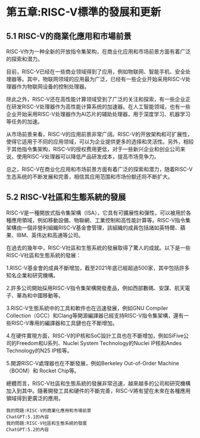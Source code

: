 # 第五章:RISC-V標準的發展和更新
## 5.1 RISC-V的商業化應用和市場前景
RISC-V作为一种全新的开放指令集架构，在商业化应用和市场前景方面有着广泛的探索和潜力。

目前，RISC-V已经在一些商业领域得到了应用，例如物联网、智能手机、安全处理器等。其中，物联网领域的应用最为广泛，已经有一些企业开始采用RISC-V处理器作为物联网设备的控制处理器。

除此之外，RISC-V还在高性能计算领域受到了广泛的关注和探索，有一些企业正在研发RISC-V处理器作为高性能计算系统的加速器。在人工智能领域，也有一些企业开始采用RISC-V处理器作为AI芯片的辅助处理器，用于深度学习、机器学习等任务的加速。

从市场前景来看，RISC-V的应用前景非常广阔。RISC-V的开放架构和可扩展性，使得它适用于不同的应用领域，可以为企业提供更多的选择和灵活性。另外，相较于其他指令集架构，RISC-V的授权费用更低，对于一些新兴企业和创业公司来说，使用RISC-V处理器可以降低产品研发成本，提高市场竞争力。

总之，RISC-V在商业化应用和市场前景方面有着广泛的探索和潜力，随着RISC-V生态系统的不断发展和完善，相信其应用范围和市场份额还将不断扩大。

## 5.2 RISC-V社區和生態系統的發展
RISC-V是一種開放式指令集架構（ISA），它具有可擴展性和彈性，可以被用於各種應用領域，例如移動設備、物聯網、工業控制和高性能計算等。RISC-V指令集架構由一個非營利組織RISC-V基金會管理，該組織的成員包括諸如英特爾、蘋果、IBM、英伟达和高通等公司。

在過去的幾年中，RISC-V社區和生態系統的發展取得了驚人的成就。以下是一些RISC-V社區和生態系統的發展：

1.RISC-V基金會的成員不斷增加，截至2021年底已經超過500家，其中包括許多知名企業和研究機構。

2.許多公司開始採用RISC-V指令集架構開發產品，例如西部數碼、安謀、航天電子、華為和中國移動等。

3.RISC-V生態系統中的工具和軟件也在迅速發展，例如GNU Compiler Collection（GCC）和Clang等開源編譯器已經支持RISC-V指令集架構，還有一些RISC-V專用的編譯器和工具鏈也在不斷增加。

4.在硬件實現方面，RISC-V的IP核和SoC設計工具也在不斷增加，例如SiFive公司的Freedom和U系列、Nuclei System Technology的Nuclei IP核和Andes Technology的N25 IP核等。

5.開源RISC-V處理器也在不斷發展，例如Berkeley Out-of-Order Machine（BOOM）和 Rocket Chip等。

總體而言，RISC-V社區和生態系統的發展非常迅速，越來越多的公司和研究機構加入到其中。隨著開發工具和硬件的不斷完善，RISC-V將有望在未來在各種應用領域得到更廣泛的應用。
```
我的問題:RISC-V的商業化應用和市場前景
ChatGPT:5.1的內容
我的問題:RISC-V社區和生態系統的發展
ChatGPT:5.2的內容

```
